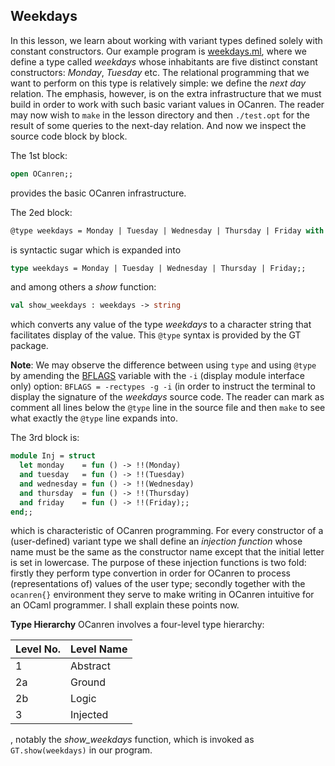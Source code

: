 ## Weekdays

In this lesson, we learn about working with variant types defined solely with
constant constructors. Our example program is [weekdays.ml](weekdays.ml), where
we define a type called _weekdays_ whose inhabitants are five distinct constant constructors:
_Monday_, _Tuesday_ etc. The relational programming that we want to perform on this type
is relatively simple: we define the _next day_ relation. The emphasis, however, is on the
extra infrastructure that we must build in order to work with such basic variant values in
OCanren. The reader may now wish to `make` in the lesson directory and then `./test.opt`
for the result of some queries to the next-day relation.  And now we inspect the source code
block by block.

The 1st block:
```ocaml
open OCanren;;
```
provides the basic OCanren infrastructure.

The 2ed block:
```ocaml
@type weekdays = Monday | Tuesday | Wednesday | Thursday | Friday with show;;
```
is syntactic sugar which is expanded into 
```ocaml
type weekdays = Monday | Tuesday | Wednesday | Thursday | Friday;;
```
and among others a _show_ function:
```ocaml
val show_weekdays : weekdays -> string
```
which converts any value of the type _weekdays_ to a character string
that facilitates display of the value. This `@type` syntax is provided by the GT package.

**Note**: We may observe the difference between using `type` and using `@type`
by amending the [BFLAGS](Makefile#L11) variable with the `-i` (display module interface only)
option: `BFLAGS = -rectypes -g -i` (in order to instruct the terminal to display the signature of the _weekdays_ source code. The
reader can mark as comment all lines below the `@type` line in the source file  and then `make`
to see what exactly the `@type` line expands into.


The 3rd block is: 
```ocaml
module Inj = struct
  let monday    = fun () -> !!(Monday)
  and tuesday   = fun () -> !!(Tuesday)
  and wednesday = fun () -> !!(Wednesday)
  and thursday  = fun () -> !!(Thursday)
  and friday    = fun () -> !!(Friday);;
end;;

```
which is characteristic of OCanren programming. For every constructor of a (user-defined) variant
type we shall define an _injection function_ whose name must be the same as the constructor name
except that the initial letter is set in lowercase. The purpose of these injection functions
is two fold: firstly they perform type convertion in order for OCanren to process
(representations of) values of the user type;
secondly together with the `ocanren{}` environment they serve to make writing in OCanren
intuitive for an OCaml programmer. I shall explain these points now.

**Type Hierarchy** OCanren involves a four-level type hierarchy:


Level No. | Level Name
--        |--
1         | Abstract
2a        | Ground
2b        | Logic
3         | Injected






, notably the _show_weekdays_
 function, which is invoked as `GT.show(weekdays)` in our program.  
